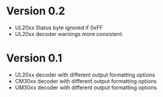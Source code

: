 # Version 0.2
  - UL20xx Status byte ignored if 0xFF
  - UL20xx decoder warnings more consistent.

# Version 0.1
  - UL20xx decoder with different output formatting options
  - CM30xx decoder with different output formatting options
  - UM30xx decoder with different output formatting options